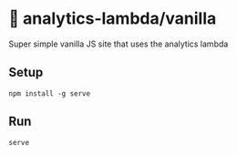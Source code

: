 # 🍦 analytics-lambda/vanilla

Super simple vanilla JS site that uses the analytics lambda

## Setup

```
npm install -g serve
```

## Run

```
serve
```
